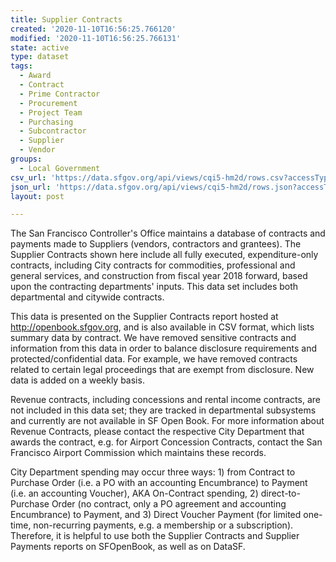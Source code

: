 ```yaml
---
title: Supplier Contracts
created: '2020-11-10T16:56:25.766120'
modified: '2020-11-10T16:56:25.766131'
state: active
type: dataset
tags:
  - Award
  - Contract
  - Prime Contractor
  - Procurement
  - Project Team
  - Purchasing
  - Subcontractor
  - Supplier
  - Vendor
groups:
  - Local Government
csv_url: 'https://data.sfgov.org/api/views/cqi5-hm2d/rows.csv?accessType=DOWNLOAD'
json_url: 'https://data.sfgov.org/api/views/cqi5-hm2d/rows.json?accessType=DOWNLOAD'
layout: post

---
```

The San Francisco Controller's Office maintains a database of contracts and payments made to Suppliers (vendors, contractors and grantees). The Supplier Contracts shown here include all fully executed, expenditure-only contracts, including City contracts for commodities, professional and general services, and construction from fiscal year 2018 forward, based upon the contracting departments' inputs. This data set includes both departmental and citywide contracts.

This data is presented on the Supplier Contracts report hosted at http://openbook.sfgov.org, and is also available in CSV format, which lists summary data by contract. We have removed sensitive contracts and information from this data in order to balance disclosure requirements and protected/confidential data. For example, we have removed contracts related to certain legal proceedings that are exempt from disclosure.  New data is added on a weekly basis.


Revenue contracts, including concessions and rental income contracts, are not included in this data set; they are tracked in departmental subsystems and currently are not available in SF Open Book. For more information about Revenue Contracts, please contact the respective City Department that awards the contract, e.g. for Airport Concession Contracts, contact the San Francisco Airport Commission which maintains these records.

City Department spending may occur three ways: 1) from Contract to Purchase Order (i.e. a PO with an accounting Encumbrance) to Payment (i.e. an accounting Voucher), AKA On-Contract spending, 2) direct-to-Purchase Order (no contract, only a PO agreement and accounting Encumbrance) to Payment, and 3) Direct Voucher Payment (for limited one-time, non-recurring payments, e.g. a membership or a subscription).  Therefore, it is helpful to use both the Supplier Contracts and Supplier Payments reports on SFOpenBook, as well as on DataSF.
